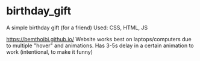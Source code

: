 # birthday_gift

A simple birthday gift (for a friend)
Used: CSS, HTML, JS

https://bemthoibi.github.io/
Website works best on laptops/computers due to multiple "hover" and animations.
Has 3-5s delay in a certain animation to work (intentional, to make it funny)
